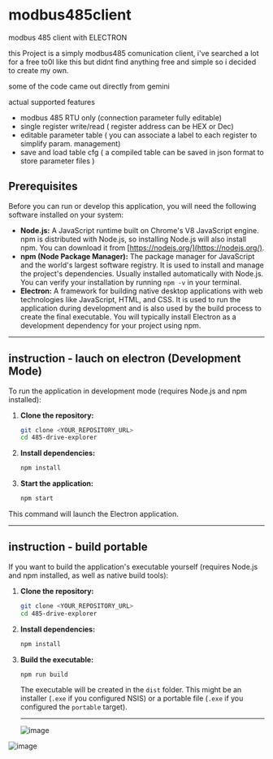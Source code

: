 # modbus485client
modbus 485 client with ELECTRON

this Project is a simply modbus485 comunication client, i've searched a lot for a free to0l like this but didnt find anything free and simple
so i decided to create my own.

some of the code came out directly from gemini

actual supported features

- modbus 485 RTU only (connection parameter fully editable)
- single register write/read ( register address can be HEX or Dec)
- editable parameter table ( you can associate a label to each register to simplify param. management)
- save and load table cfg ( a compiled table can be saved in json format to store parameter files )

## Prerequisites

Before you can run or develop this application, you will need the following software installed on your system:

* **Node.js:** A JavaScript runtime built on Chrome's V8 JavaScript engine. npm is distributed with Node.js, so installing Node.js will also install npm. You can download it from [https://nodejs.org/](https://nodejs.org/).
* **npm (Node Package Manager):** The package manager for JavaScript and the world's largest software registry. It is used to install and manage the project's dependencies. Usually installed automatically with Node.js. You can verify your installation by running `npm -v` in your terminal.
* **Electron:** A framework for building native desktop applications with web technologies like JavaScript, HTML, and CSS. It is used to run the application during development and is also used by the build process to create the final executable. You will typically install Electron as a development dependency for your project using npm.


------------------------------------------------------------------------------------------------------
instruction - lauch on electron (Development Mode)
------------------------------------------------------------------------------------------------------
To run the application in development mode (requires Node.js and npm installed):

1.  **Clone the repository:**
    ```bash
    git clone <YOUR_REPOSITORY_URL>
    cd 485-drive-explorer
    ```

2.  **Install dependencies:**
    ```bash
    npm install
    ```

3.  **Start the application:**
    ```bash
    npm start
    ```

This command will launch the Electron application.

------------------------------------------------------------------------------------------------------
instruction - build portable
------------------------------------------------------------------------------------------------------

If you want to build the application's executable yourself (requires Node.js and npm installed, as well as native build tools):

1.  **Clone the repository:**
    ```bash
    git clone <YOUR_REPOSITORY_URL>
    cd 485-drive-explorer
    ```

2.  **Install dependencies:**
    ```bash
    npm install
    ```

3.  **Build the executable:**
    ```bash
    npm run build
    ```

    The executable will be created in the `dist` folder. This might be an installer (`.exe` if you configured NSIS) or a portable file (`.exe` if you configured the `portable` target).


    --------------------------------------------------------------------------------------------

    ![image](https://github.com/user-attachments/assets/a38ecc90-2e0c-4a18-b343-58e80cae81c1)

![image](https://github.com/user-attachments/assets/1c25fd5a-4682-43ba-8edf-92fd5c7ba19e)


